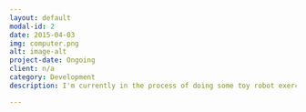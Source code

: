 ```yaml
---
layout: default
modal-id: 2
date: 2015-04-03
img: computer.png
alt: image-alt
project-date: Ongoing
client: n/a
category: Development
description: I'm currently in the process of doing some toy robot exercises in Ruby, Golang, Scala and Rust.  More to follow.

---
```

